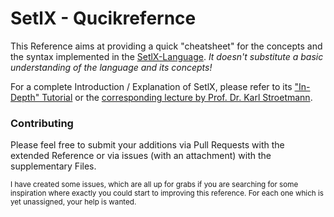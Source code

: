 # SetlX - Qucikrefernce
This Reference aims at providing a quick "cheatsheet" for the concepts and the syntax implemented in the [SetlX-Language](http://www.randoom.org/Software/SetlX). *It doesn't substitute a basic understanding of the language and its concepts!*


For a complete Introduction / Explanation of SetlX, please refer to its ["In-Depth" Tutorial](http://download.randoom.org/setlX//tutorial.pdf) or the [corresponding lecture by Prof. Dr. Karl Stroetmann](https://github.com/karlstroetmann/Logik).



### Contributing
Please feel free to submit your additions via Pull Requests with the extended Reference or via issues (with an attachment) with the supplementary Files.

<sup>I have created some issues, which are all up for grabs if you are searching for some inspiration where exactly you could start to improving this reference. For each one which is yet unassigned, your help is wanted.</sup>
